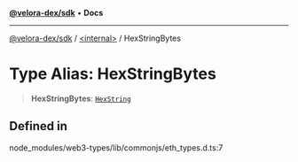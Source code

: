 [**@velora-dex/sdk**](../../README.md) • **Docs**

***

[@velora-dex/sdk](../../globals.md) / [\<internal\>](../README.md) / HexStringBytes

# Type Alias: HexStringBytes

> **HexStringBytes**: [`HexString`](HexString.md)

## Defined in

node\_modules/web3-types/lib/commonjs/eth\_types.d.ts:7
